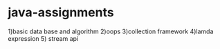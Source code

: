 # java-assignments
1)basic data base and algorithm
2)oops
3)collection framework
4)lamda expression
5) stream api
